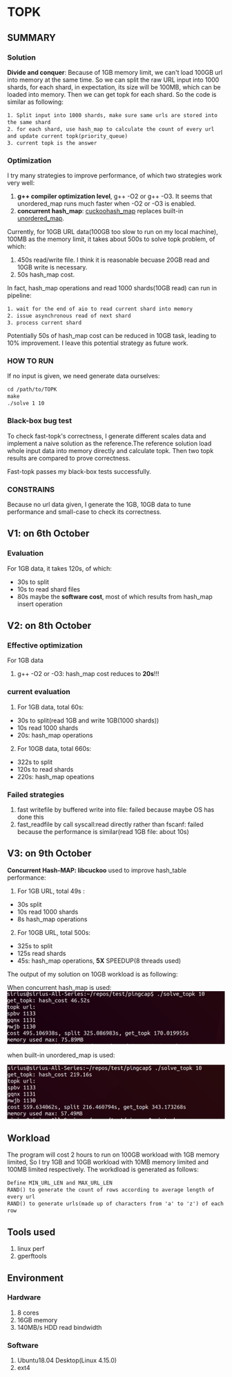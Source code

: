 # TOPK

## SUMMARY

### Solution
**Divide and conquer**: Because of 1GB memory limit, we can't load 100GB url into memory at the same time. So we can split the raw URL input into 1000 shards, for each shard, in expectation, its size will be 100MB, which can be loaded into memory. Then we can get topk for each shard.
So the code is similar as following:
```
1. Split input into 1000 shards, make sure same urls are stored into the same shard
2. for each shard, use hash_map to calculate the count of every url and update current topk(priority_queue)
3. current topk is the answer
```

### Optimization
I try many strategies to improve performance, of which two strategies work very well:
1. **g++ compiler optimization level**, g++ -O2 or g++ -O3. It seems that unordered_map runs much faster when -O2 or -O3 is enabled.
2. **concurrent hash_map**: [cuckoohash_map](https://github.com/efficient/libcuckoo) replaces built-in [unordered_map](http://www.cplusplus.com/reference/unordered_map/unordered_map/).

Currently, for 10GB URL data(100GB too slow to run on my local machine), 100MB as the memory limit, it takes about 500s to solve topk problem, of which:
1. 450s read/write file. I think it is reasonable becuase 20GB read and 10GB write is necessary.
2. 50s hash_map cost.

In fact, hash_map operations and read 1000 shards(10GB read) can run in pipeline:
```
1. wait for the end of aio to read current shard into memory
2. issue asynchronous read of next shard
3. process current shard
```
Potentially 50s of  hash_map cost can be reduced in 10GB task, leading to 10% improvement. I leave this potential strategy as future work.

### HOW TO RUN

If no input is given, we need generate data ourselves:
```
cd /path/to/TOPK
make
./solve 1 10
```

### Black-box bug test

To check fast-topk's correctness, I generate different scales data and implement a naive solution as the reference.The reference solution load whole input data into memory directly and calculate topk. Then two topk results are compared to prove correctness.

Fast-topk passes my black-box tests successfully.

### CONSTRAINS

Because no url data given, I generate the 1GB, 10GB data to tune performance and small-case to check its correctness.

## V1: on 6th October
### Evaluation

For 1GB data, it takes 120s, of which:
- 30s to split
- 10s to read shard files
- 80s maybe the **software cost**, most of which results from hash_map insert operation

## V2: on 8th October
### Effective optimization
For 1GB data
1. g++ -O2 or -O3: hash_map cost reduces to **20s**!!!

### current evaluation
1. For 1GB data, total 60s:
- 30s to split(read 1GB and write 1GB(1000 shards))
- 10s read 1000 shards
- 20s: hash_map operations

2. For 10GB data, total 660s:
- 322s to split
- 120s to read shards
- 220s: hash_map opeations

### Failed strategies

1. fast writefile by buffered write into file: failed because maybe OS has done this
2. fast_readfile by call syscall:read directly rather than fscanf: failed because the performance is similar(read 1GB file: about 10s)

## V3: on 9th October

**Concurrent Hash-MAP: libcuckoo** used to improve hash_table performance:
1. For 1GB URL, total 49s :
- 30s split
- 10s read 1000 shards
- 8s hash_map operations

2. For 10GB URL, total 500s:
- 325s to split
- 125s read shards
- 45s: hash_map operations, **5X** SPEEDUP(8 threads used)

The output of my solution on 10GB workload is as following:

When concurrent hash_map is used:
![concurrent](figures/10G-smp.png)


when built-in unordered_map is used:

![builtin](figures/10G-builtin.png)


## Workload
The program will cost 2 hours to run on 100GB workload with 1GB memory limited, So I try 1GB and 10GB workload with 10MB memory limited and 100MB limited respectively.
The workdload is generated as follows:

```
Define MIN_URL_LEN and MAX_URL_LEN
RAND() to generate the count of rows according to average length of every url
RAND() to generate urls(made up of characters from 'a' to 'z') of each row
```
## Tools used

1. linux perf
2. gperftools

## Environment

### Hardware
1. 8 cores
2. 16GB memory
3. 140MB/s HDD read bindwidth

### Software
1. Ubuntu18.04 Desktop(Linux 4.15.0)
1. ext4

